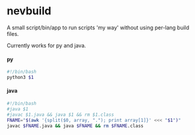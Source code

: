 # nevbuild

A small script/bin/app to run scripts 'my way' without using per-lang build files.

Currently works for py and java.

#### py
```bash
#!/bin/bash
python3 $1
```

#### java
```bash
#!/bin/bash
#java $1
#javac $1.java && java $1 && rm $1.class
FNAME="$(awk '{split($0, array, "."); print array[1]}' <<< "$1")"
javac $FNAME.java && java $FNAME && rm $FNAME.class
```
